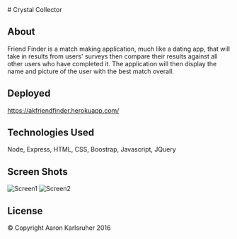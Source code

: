 <snippet>
  <content>
# Crystal Collector

## About
Friend Finder is a match making application, much like a dating app, that will take in results from users' surveys then compare their results against all other users who have completed it. The application will then display the name and picture of the user with the best match overall.
## Deployed
https://akfriendfinder.herokuapp.com/
## Technologies Used
Node, Express, HTML, CSS, Boostrap, Javascript, JQuery
## Screen Shots
![Screen1](https://s32.postimg.org/4gs6d5y45/Screen_Shot_2016_07_05_at_1_09_11_PM.png "Survey")
![Screen2](https://s31.postimg.org/enavqg80r/Screen_Shot_2016_07_05_at_1_09_34_PM.png "Matched!")

## License
© Copyright Aaron Karlsruher 2016
  <tabTrigger></tabTrigger>
</snippet>



